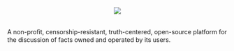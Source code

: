 <div align="center">
  <img src="https://www.tensorflow.org/images/tf_logo_transp.png"><br><br>
</div>

A non-proﬁt, censorship-resistant, truth-centered, open-source platform for the discussion of facts owned and operated by its users.
